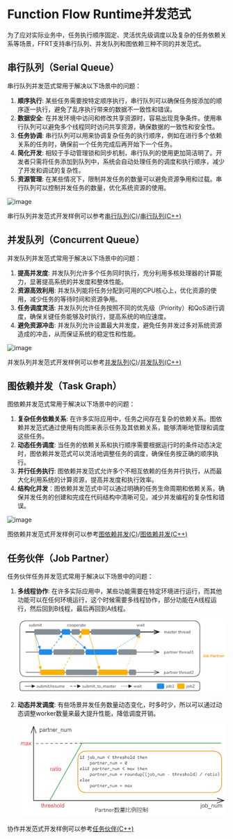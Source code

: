 # Function Flow Runtime并发范式

<!--Kit: Function Flow Runtime Kit-->
<!--Subsystem: Resourceschedule-->
<!--Owner: @chuchihtung; @yanleo-->
<!--Designer: @geoffrey_guo; @huangyouzhong-->
<!--Tester: @lotsof; @sunxuhao-->
<!--Adviser: @foryourself-->

为了应对实际业务中，任务执行顺序固定、灵活优先级调度以及复杂的任务依赖关系等场景，FFRT支持串行队列、并发队列和图依赖三种不同的并发范式。

## 串行队列（Serial Queue）

串行队列并发范式常用于解决以下场景中的问题：

1. **顺序执行**: 某些任务需要按特定顺序执行，串行队列可以确保任务按添加的顺序逐一执行，避免了乱序执行带来的数据不一致性和错误。
2. **数据安全**: 在并发环境中访问和修改共享资源时，容易出现竞争条件。使用串行队列可以避免多个线程同时访问共享资源，确保数据的一致性和安全性。
3. **任务协调**: 串行队列可以用来协调复杂任务的执行顺序，例如在进行多个依赖关系的任务时，确保前一个任务完成后再开始下一个任务。
4. **简化开发**: 相较于手动管理锁和同步机制，串行队列的使用更加简洁明了。开发者只需将任务添加到队列中，系统会自动处理任务的调度和执行顺序，减少了开发和调试的复杂性。
5. **资源管理**: 在某些情况下，限制并发任务的数量可以避免资源争用和过载。串行队列可以控制并发任务的数量，优化系统资源的使用。

![image](figures/ffrt_figure4.png)

串行队列并发范式开发样例可以参考[串行队列(C)](ffrt-concurrency-serial-queue-c.md)/[串行队列(C++)](ffrt-concurrency-serial-queue-cpp.md)

## 并发队列（Concurrent Queue）

并发队列并发范式常用于解决以下场景中的问题：

1. **提高并发度**: 并发队列允许多个任务同时执行，充分利用多核处理器的计算能力，显著提高系统的并发度和整体性能。
2. **资源高效利用**: 并发队列能将任务分配到可用的CPU核心上，优化资源的使用，减少任务的等待时间和资源争用。
3. **任务调度灵活**: 并发队列允许任务按照不同的优先级（Priority）和QoS进行调度，确保关键任务能够及时执行，提高系统的响应速度。
4. **避免资源冲击**: 并发队列允许设置最大并发度，避免任务并发过多对系统资源造成的冲击，从而保证系统的稳定性和性能。

![image](figures/ffrt_figure5.png)

并发队列并发范式开发样例可以参考[并发队列(C)](ffrt-concurrency-concurrent-queue-c.md)/[并发队列(C++)](ffrt-concurrency-concurrent-queue-cpp.md)

## 图依赖并发（Task Graph）

图依赖并发范式常用于解决以下场景中的问题：

1. **复杂任务依赖关系**: 在许多实际应用中，任务之间存在复杂的依赖关系。图依赖并发范式通过使用有向图来表示任务及其依赖关系，能够清晰地管理和调度这些任务。
2. **动态任务调度**: 当任务的依赖关系和执行顺序需要根据运行时的条件动态决定时，图依赖并发范式可以灵活地调整任务的调度，确保任务按正确的顺序执行。
3. **并行任务执行**: 图依赖并发范式允许多个不相互依赖的任务并行执行，从而最大化利用系统的计算资源，提高并发度和执行效率。
4. **结构化并发**：图依赖并发范式中可以通过明确的任务生命周期和依赖关系，确保并发任务的创建和完成在代码结构中清晰可见，减少并发编程的复杂性和错误。

![image](figures/ffrt_figure6.png)

图依赖并发范式开发样例可以参考[图依赖并发(C)](ffrt-concurrency-graph-c.md)/[图依赖并发(C++)](ffrt-concurrency-graph-cpp.md)

## 任务伙伴（Job Partner）

任务伙伴任务并发范式常用于解决以下场景中的问题：

1. **多线程协作**: 在许多实际应用中，某些功能需要在特定环境进行运行，而其他功能可以在任何环境运行，这个时候需要多线程协作，部分功能在A线程运行，然后回到B线程，最后再回到A线程。

    ![image](figures/ffrt_figure8.png)

2. **动态并发调度**: 有些场景并发任务数量动态变化，时多时少，所以可以通过动态调整worker数量来最大提升性能，降低调度开销。

    ![image](figures/ffrt_figure9.png)

协作并发范式开发样例可以参考[任务伙伴(C++)](ffrt-concurrency-job-partner-cpp.md)
